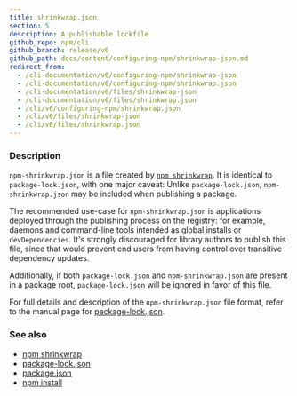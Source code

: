 ```yaml
---
title: shrinkwrap.json
section: 5
description: A publishable lockfile
github_repo: npm/cli
github_branch: release/v6
github_path: docs/content/configuring-npm/shrinkwrap-json.md
redirect_from:
  - /cli-documentation/v6/configuring-npm/shrinkwrap-json
  - /cli-documentation/v6/configuring-npm/shrinkwrap.json
  - /cli-documentation/v6/files/shrinkwrap-json
  - /cli-documentation/v6/files/shrinkwrap.json
  - /cli/v6/configuring-npm/shrinkwrap.json
  - /cli/v6/files/shrinkwrap-json
  - /cli/v6/files/shrinkwrap.json
---
```


### Description

`npm-shrinkwrap.json` is a file created by [`npm shrinkwrap`](/cli/v6/commands/npm-shrinkwrap). It is identical to
`package-lock.json`, with one major caveat: Unlike `package-lock.json`,
`npm-shrinkwrap.json` may be included when publishing a package.

The recommended use-case for `npm-shrinkwrap.json` is applications deployed
through the publishing process on the registry: for example, daemons and
command-line tools intended as global installs or `devDependencies`. It's
strongly discouraged for library authors to publish this file, since that would
prevent end users from having control over transitive dependency updates.

Additionally, if both `package-lock.json` and `npm-shrinkwrap.json` are present
in a package root, `package-lock.json` will be ignored in favor of this file.

For full details and description of the `npm-shrinkwrap.json` file format, refer
to the manual page for [package-lock.json](/cli/v6/configuring-npm/package-lock-json).

### See also

* [npm shrinkwrap](/cli/v6/commands/npm-shrinkwrap)
* [package-lock.json](/cli/v6/configuring-npm/package-lock-json)
* [package.json](/cli/v6/configuring-npm/package-json)
* [npm install](/cli/v6/commands/npm-install)
